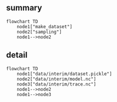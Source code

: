 ## summary
```mermaid
flowchart TD
	node1["make_dataset"]
	node2["sampling"]
	node1-->node2
```
## detail
```mermaid
flowchart TD
	node1["data/interim/dataset.pickle"]
	node2["data/interim/model.nc"]
	node3["data/interim/trace.nc"]
	node1-->node2
	node1-->node3
```
